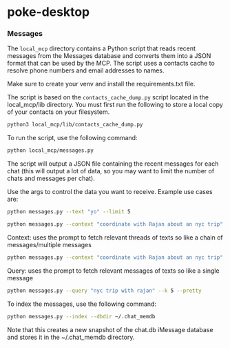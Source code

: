# poke-desktop

### Messages

The `local_mcp` directory contains a Python script that reads recent messages from the Messages database and converts them into a JSON format that can be used by the MCP. The script uses a contacts cache to resolve phone numbers and email addresses to names.

Make sure to create your venv and install the requirements.txt file.

The script is based on the `contacts_cache_dump.py` script located in the local_mcp/lib directory. You must first run the following to store a local copy of your contacts on your filesystem.

```bash
python3 local_mcp/lib/contacts_cache_dump.py
```

To run the script, use the following command:

```bash
python local_mcp/messages.py
```

The script will output a JSON file containing the recent messages for each chat (this will output a lot of data, so you may want to limit the number of chats and messages per chat).

Use the args to control the data you want to receive. Example use cases are:

```bash
python messages.py --text "yo" --limit 5
```

```bash
python messages.py --context "coordinate with Rajan about an nyc trip" --ctx_k 6 --ctx_threads 3 --dbdir ~/.chat_memdb --table messages
```

Context: uses the prompt to fetch relevant threads of texts so like a chain of messages/multiple messages
```bash
python messages.py --context "coordinate with Rajan about an nyc trip" --ctx_threads 2 --ctx_k 8
```

Query: uses the prompt to fetch relevant messages of texts so like a single message
```bash
python messages.py --query "nyc trip with rajan" --k 5 --pretty
```

To index the messages, use the following command:

```bash
python messages.py --index --dbdir ~/.chat_memdb
```

Note that this creates a new snapshot of the chat.db iMessage database and stores it in the ~/.chat_memdb directory. 


